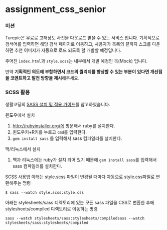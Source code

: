 # assignment_css_senior

### **미션**
Turepic은 무료로 고해상도 사진을 다운로드 받을 수 있는 서비스 입니다.
기획적으로 검색어를 입력하면 해당 검색 페이지로 이동하고, 
사용자가 목록의 끝까지 스크롤 다운하면 추천 이미지가 자동으로 로드 되도록 할 개발할 예정입니다.

주어진 `index.html`과 `style.scss`는 내부에서 개발 예정인 목(Mock) 입니다.

만약 **기획적인 의도에 부합하면서 코드의 퀄리티를 향상할 수 있는 부분이 있다면 
개선점을 코멘트하고 발전 방향을 제시**해주세요. 


### **SCSS 활용**
생활코딩의 [SASS 설치 및 적용 가이드](https://opentutorials.org/module/237/2489https://opentutorials.org/module/237/2489)를 참고하였습니다. 

윈도우에서 설치
1. http://rubyinstaller.org/에 방문해서 ruby를 설치한다.
2. 윈도우키+R키를 누르고 `cmd`를 입력한다.
3. `gem install sass` 를 입력해서 sass 컴파일러를 설치한다.

맥/리눅스에서 설치
1. 맥과 리눅스에는 ruby가 설치 되어 있기 때문에
   `gem install sass`를 입력해서 sass 컴파일러를 설치한다.
   
SCSS 사용법
아래는 style.scss 파일이 변경될 때마다 자동으로 style.css파일로 변환해주는 명령
```
$ sass --watch style.scss:style.css
```

아래는 stylesheets/sass 디렉토리에 있는 모든 sass 파일을 CSS로 변환한 후에 stylesheets/compiled 디렉토리로 이동하는 명령

```
sass --watch stylesheets/sass:stylesheets/compiledsass --watch stylesheets/sass:stylesheets/compiled
```
